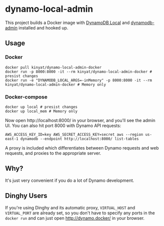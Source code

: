 # dynamo-local-admin

This project builds a Docker image with [DynamoDB Local](http://docs.aws.amazon.com/amazondynamodb/latest/developerguide/DynamoDBLocal.html) and [dynamodb-admin](https://github.com/aaronshaf/dynamodb-admin) installed and hooked up.

## Usage

### Docker
```
docker pull kinyat/dynamo-local-admin-docker
docker run -p 8000:8000 -it --rm kinyat/dynamo-local-admin-docker # presist changes
docker run -e "DYNAMODB_LOCAL_ARGS=-inMemory" -p 8000:8000 -it --rm kinyat/dynamo-local-admin-docker # Memory only
```

### Docker-compose
```
docker up local # presist changes
docker up local_mem # Memory only
```

Now open http://localhost:8000/ in your browser, and you'll see the admin UI. You can also hit port 8000 with Dynamo API requests:

```
AWS_ACCESS_KEY_ID=key AWS_SECRET_ACCESS_KEY=secret aws --region us-east-1 dynamodb --endpoint http://localhost:8000/ list-tables
```

A proxy is included which differentiates between Dynamo requests and web requests, and proxies to the appropriate server.

## Why?

It's just very convenient if you do a lot of Dynamo development.

## Dinghy Users

If you're using Dinghy and its automatic proxy, `VIRTUAL_HOST` and `VIRTUAL_PORT` are already set, so you don't have to specify any ports in the `docker run` and can just open http://dynamo.docker/ in your browser.
